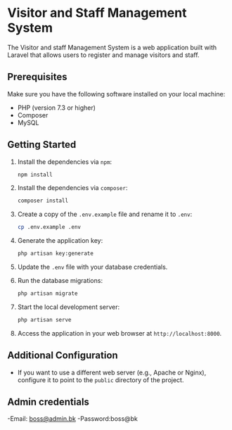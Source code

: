 # Visitor and Staff Management System

The Visitor and staff Management System is a web application built with Laravel that allows users to register and manage visitors and staff.

## Prerequisites

Make sure you have the following software installed on your local machine:

- PHP (version 7.3 or higher)
- Composer
- MySQL

## Getting Started



1. Install the dependencies via `npm`:

   ```bash
   npm install
   ```

2. Install the dependencies via `composer`:

   ```bash
   composer install
   ```

3. Create a copy of the `.env.example` file and rename it to `.env`:

   ```bash
   cp .env.example .env
   ```

4. Generate the application key:

   ```bash
   php artisan key:generate
   ```

5. Update the `.env` file with your database credentials.

6. Run the database migrations:

   ```bash
   php artisan migrate
   ```

7. Start the local development server:

   ```bash
   php artisan serve
   ```

8. Access the application in your web browser at `http://localhost:8000`.

## Additional Configuration

- If you want to use a different web server (e.g., Apache or Nginx), configure it to point to the `public` directory of the project.


## Admin credentials
-Email: boss@admin.bk
-Password:boss@bk